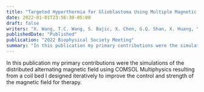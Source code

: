 ```yaml
---
title: "Targeted Hyperthermia for Glioblastoma Using Multiple Magnetic Tweezer System"
date: 2022-01-01T23:56:30-05:00
draft: false
writers: "X. Wang, T.C. Wang, S. Bajic, X. Chen, G.Q. Shan, X. Huang, Y. Sun"
publishedDate: "Published"
publication: "2022 Biophysical Society Meeting"
summary: "In this publication my primary contributions were the simulations of the distributed alternating magnetic field using COMSOL Multiphysics resulting from a coil bed I designed iteratively to improve the control and strength of the magnetic field for therapy."
---
```


In this publication my primary contributions were the simulations of the distributed alternating magnetic field using COMSOL Multiphysics resulting from a coil bed I designed iteratively to improve the control and strength of the magnetic field for therapy.
